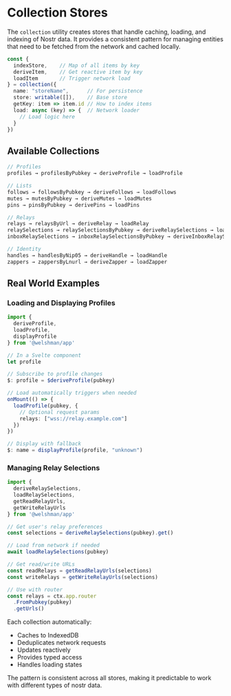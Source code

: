 # Collection Stores

The `collection` utility creates stores that handle caching, loading, and indexing of Nostr data. It provides a consistent pattern for managing entities that need to be fetched from the network and cached locally.

```typescript
const {
  indexStore,    // Map of all items by key
  deriveItem,    // Get reactive item by key
  loadItem       // Trigger network load
} = collection({
  name: "storeName",      // For persistence
  store: writable([]),    // Base store
  getKey: item => item.id // How to index items
  load: async (key) => {  // Network loader
    // Load logic here
  }
})
```

## Available Collections

```typescript
// Profiles
profiles → profilesByPubkey → deriveProfile → loadProfile

// Lists
follows → followsByPubkey → deriveFollows → loadFollows
mutes → mutesByPubkey → deriveMutes → loadMutes
pins → pinsByPubkey → derivePins → loadPins

// Relays
relays → relaysByUrl → deriveRelay → loadRelay
relaySelections → relaySelectionsByPubkey → deriveRelaySelections → loadRelaySelections
inboxRelaySelections → inboxRelaySelectionsByPubkey → deriveInboxRelaySelections → loadInboxRelaySelections

// Identity
handles → handlesByNip05 → deriveHandle → loadHandle
zappers → zappersByLnurl → deriveZapper → loadZapper
```

## Real World Examples

### Loading and Displaying Profiles

```typescript
import {
  deriveProfile,
  loadProfile,
  displayProfile
} from '@welshman/app'

// In a Svelte component
let profile

// Subscribe to profile changes
$: profile = $deriveProfile(pubkey)

// Load automatically triggers when needed
onMount(() => {
  loadProfile(pubkey, {
    // Optional request params
    relays: ["wss://relay.example.com"]
  })
})

// Display with fallback
$: name = displayProfile(profile, "unknown")
```

### Managing Relay Selections

```typescript
import {
  deriveRelaySelections,
  loadRelaySelections,
  getReadRelayUrls,
  getWriteRelayUrls
} from '@welshman/app'

// Get user's relay preferences
const selections = deriveRelaySelections(pubkey).get()

// Load from network if needed
await loadRelaySelections(pubkey)

// Get read/write URLs
const readRelays = getReadRelayUrls(selections)
const writeRelays = getWriteRelayUrls(selections)

// Use with router
const relays = ctx.app.router
  .FromPubkey(pubkey)
  .getUrls()
```

Each collection automatically:
- Caches to IndexedDB
- Deduplicates network requests
- Updates reactively
- Provides typed access
- Handles loading states

The pattern is consistent across all stores, making it predictable to work with different types of nostr data.
